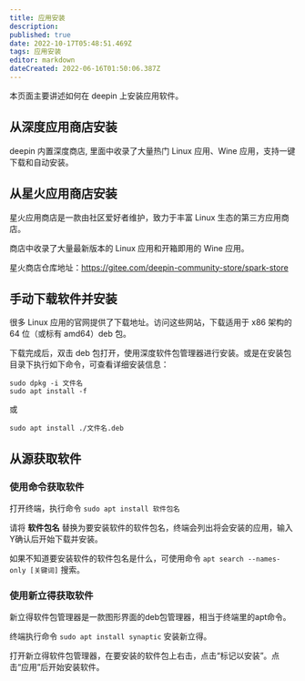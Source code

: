 ```yaml
---
title: 应用安装
description: 
published: true
date: 2022-10-17T05:48:51.469Z
tags: 应用安装
editor: markdown
dateCreated: 2022-06-16T01:50:06.387Z
---
```


本页面主要讲述如何在 deepin 上安装应用软件。
## 从深度应用商店安装

deepin 内置深度商店, 里面中收录了大量热门 Linux 应用、Wine 应用，支持一键下载和自动安装。

## 从星火应用商店安装

星火应用商店是一款由社区爱好者维护，致力于丰富 Linux 生态的第三方应用商店。

商店中收录了大量最新版本的 Linux 应用和开箱即用的 Wine 应用。

星火商店仓库地址：https://gitee.com/deepin-community-store/spark-store

## 手动下载软件并安装

很多 Linux 应用的官网提供了下载地址。访问这些网站，下载适用于 x86 架构的 64 位（或标有 amd64）deb 包。

下载完成后，双击 deb 包打开，使用深度软件包管理器进行安装。或是在安装包目录下执行如下命令，可查看详细安装信息：

```
sudo dpkg -i 文件名
sudo apt install -f
```

或

```
sudo apt install ./文件名.deb
```

## 从源获取软件

### 使用命令获取软件

打开终端，执行命令 `sudo apt install 软件包名` 

请将 **软件包名** 替换为要安装软件的软件包名，终端会列出将会安装的应用，输入Y确认后开始下载并安装。 

如果不知道要安装软件的软件包名是什么，可使用命令 `apt search --names-only [关键词]` 搜索。

### 使用新立得获取软件

新立得软件包管理器是一款图形界面的deb包管理器，相当于终端里的apt命令。

终端执行命令 `sudo apt install synaptic` 安装新立得。 

打开新立得软件包管理器，在要安装的软件包上右击，点击“标记以安装”。点击“应用”后开始安装软件。